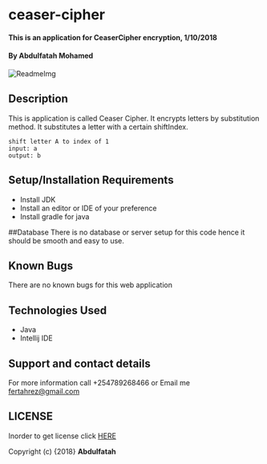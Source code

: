 # ceaser-cipher
#### This is an application for CeaserCipher encryption, 1/10/2018
#### By **Abdulfatah Mohamed**
![ReadmeImg](https://upload.wikimedia.org/wikipedia/commons/thumb/4/4a/Caesar_cipher_left_shift_of_3.svg/1200px-Caesar_cipher_left_shift_of_3.svg.png "Optional title")
## Description
This is application is called Ceaser Cipher. It encrypts letters by substitution method. It substitutes a letter with a certain shiftIndex. 
```
shift letter A to index of 1
input: a
output: b
```
## Setup/Installation Requirements
* Install JDK 
* Install an editor or IDE of your preference
* Install gradle for java

##Database
There is no database or server setup for this code hence it should be smooth and easy to use.

## Known Bugs
There are no known bugs for this web application

## Technologies Used
* Java
* Intellij IDE
## Support and contact details
For more information call +254789268466 or Email me fertahrez@gmail.com

## LICENSE
Inorder to get license click [HERE](LICENSE)

Copyright (c) {2018} **Abdulfatah**
